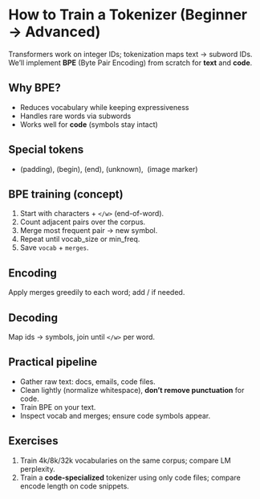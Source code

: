 # How to Train a Tokenizer (Beginner → Advanced)

Transformers work on integer IDs; tokenization maps text → subword IDs. We’ll implement **BPE** (Byte Pair Encoding) from scratch for **text** and **code**.

## Why BPE?
- Reduces vocabulary while keeping expressiveness
- Handles rare words via subwords
- Works well for **code** (symbols stay intact)

## Special tokens
- <pad> (padding), <bos> (begin), <eos> (end), <unk> (unknown), <img> (image marker)

## BPE training (concept)
1. Start with characters + `</w>` (end-of-word).
2. Count adjacent pairs over the corpus.
3. Merge most frequent pair → new symbol.
4. Repeat until vocab_size or min_freq.
5. Save `vocab` + `merges`.

## Encoding
Apply merges greedily to each word; add <bos>/<eos> if needed.

## Decoding
Map ids → symbols, join until `</w>` per word.

## Practical pipeline
- Gather raw text: docs, emails, code files.
- Clean lightly (normalize whitespace), **don’t remove punctuation** for code.
- Train BPE on your text.
- Inspect vocab and merges; ensure code symbols appear.

## Exercises
1) Train 4k/8k/32k vocabularies on the same corpus; compare LM perplexity.
2) Train a **code-specialized** tokenizer using only code files; compare encode length on code snippets.
